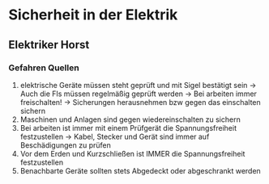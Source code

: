 # Sicherheit in der Elektrik
## Elektriker Horst
### Gefahren Quellen

1. elektrische Geräte müssen steht geprüft und mit Sigel bestätigt sein
   &rarr; Auch die FIs müssen regelmäßig geprüft werden
   &rarr; Bei arbeiten immer freischalten!
   &rarr; Sicherungen herausnehmen bzw gegen das einschalten sichern
2. Maschinen und Anlagen sind gegen wiedereinschalten zu sichern
3. Bei arbeiten ist immer mit einem Prüfgerät die Spannungsfreiheit festzustellen
   &rarr; Kabel, Stecker und Gerät sind immer auf Beschädigungen zu prüfen
4. Vor dem Erden und Kurzschließen ist IMMER die Spannungsfreiheit festzustellen
5. Benachbarte Geräte sollten stets Abgedeckt oder abgeschrankt werden

